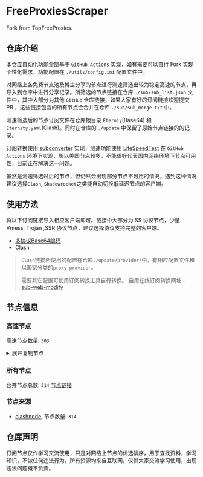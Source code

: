 # FreeProxiesScraper

Fork from TopFreeProxies.

## 仓库介绍
本仓库自动化功能全部基于 `GitHub Actions` 实现，如有需要可以自行 Fork 实现个性化需求，功能配置在 `./utils/config.ini` 配置文件中。

对网络上各免费节点池及博主分享的节点进行测速筛选出较为稳定高速的节点，再导入到仓库中进行分享记录。所筛选的节点链接在仓库 `./sub/sub_list.json` 文件中，其中大部分为其他 `GitHub` 仓库链接，如果大家有好的订阅链接欢迎提交 PR ，这些链接包含的所有节点会合并在仓库 `./sub/sub_merge.txt` 中。

测速筛选后的节点订阅文件在仓库根目录 `Eterniy`(Base64) 和 `Eternity.yaml`(Clash)。同时在仓库的 `./update` 中保留了原始节点链接的的记录。

订阅转换使用 [subconverter](https://github.com/tindy2013/subconverter) 实现，测速功能使用 [LiteSpeedTest](https://github.com/xxf098/LiteSpeedTest) 在 `GitHub Actions` 环境下实现，所以美国节点较多，不能很好代表国内网络环境下节点可用性，目前正在解决这一问题。

虽然是测速筛选过后的节点，但仍然会出现部分节点不可用的情况，遇到这种情况建议选择`Clash`, `Shadowrocket`之类能自动切换低延迟节点的客户端。

## 使用方法
将以下订阅链接导入相应客户端即可。链接中大部分为 SS 协议节点，少量 Vmess, Trojan ,SSR 协议节点，建议选择协议支持完整的客户端。

- [多协议Base64编码](https://raw.githubusercontent.com/caijh/FreeProxiesScraper/master/Eternity)
- [Clash](https://raw.githubusercontent.com/caijh/FreeProxiesScraper/master/Eternity.yaml)

>`Clash`链接所使用的配置在仓库`./update/provider/`中，有相应配置文件和以国家分类的`proxy-provider`。
>
>需要其它配置可使用订阅转换工具自行转换。
>自用在线订阅转换网址：[sub-web-modify](https://sub.v1.mk/)

## 节点信息
### 高速节点
高速节点数量: `303`
<details>
  <summary>展开复制节点</summary>

    trojan://ttfang@5.10.214.216:2096?allowInsecure=1&sni=ttfang.fange.me&ws=1&wspath=%2525252FTelegram%252525F0%2525259F%25252587%252525A8%252525F0%2525259F%25252587%252525B3#05-0001-RELAY
    trojan://ttfang@5.182.85.216:2096?allowInsecure=1&sni=ttfang.fange.me&ws=1&wspath=%2525252FTelegram%252525F0%2525259F%25252587%252525A8%252525F0%2525259F%25252587%252525B3#05-0002-RELAY
    vmess://eyJ2IjoiMiIsInBzIjoiMDUtMDAyMy1SRUxBWSIsImFkZCI6Ind3dy5zcGVlZHRlc3QubmV0IiwicG9ydCI6IjQ0MyIsInR5cGUiOiJub25lIiwiaWQiOiJiN2FjZjQ0Zi0zYzNhLTQzMGMtOGVkMC1mYjY0Y2NjOWExM2EiLCJhaWQiOiIwIiwibmV0Ijoid3MiLCJwYXRoIjoiL2xpbmt2a3dzcyIsImhvc3QiOiJ3d3cuc3BlZWR0ZXN0Lm5ldCIsInRscyI6InRscyJ9
    vmess://eyJ2IjoiMiIsInBzIjoiMDUtMDAzMy1DTiIsImFkZCI6InY1LmhlZHVpYW4ubGluayIsInBvcnQiOiIzMDgwNSIsInR5cGUiOiJub25lIiwiaWQiOiJjYmIzZjg3Ny1kMWZiLTM0NGMtODdhOS1kMTUzYmZmZDU0ODQiLCJhaWQiOiIyIiwibmV0Ijoid3MiLCJwYXRoIjoiL29vb28iLCJob3N0IjoidjUuaGVkdWlhbi5saW5rIiwidGxzIjoiIn0=
    vmess://eyJ2IjoiMiIsInBzIjoiMDUtMDAzNS1SRUxBWSIsImFkZCI6Imtsby45ODY5ODYuc2hvcCIsInBvcnQiOiI0NDMiLCJ0eXBlIjoibm9uZSIsImlkIjoiYjc1Yzk3MzEtNDA4ZC00YWE2LThhZTktMzg1NzIwNTExM2ExIiwiYWlkIjoiMCIsIm5ldCI6IndzIiwicGF0aCI6Ii9udmp4Nmo3a2JEUUlRTVp2YmVWQTkiLCJob3N0Ijoia2xvLjk4Njk4Ni5zaG9wIiwidGxzIjoidGxzIn0=
    trojan://Ng35283528@104.16.83.8:443?allowInsecure=1&sni=c2.validbv3528.eu.org&ws=1&wspath=%2525252F#05-0037-RELAY
    trojan://ttfang@139.180.154.158:443?allowInsecure=1&sni=ttfang.fange.me&ws=1&wspath=%2525252F#05-0038-SG
    trojan://bpb-trojan@162.159.152.2:443?allowInsecure=1&sni=zamim340.ggff.net&ws=1&wspath=%2525252Ftr#05-0039-RELAY
    trojan://bpb-trojan@162.159.153.2:443?allowInsecure=1&sni=zamim340.ggff.net&ws=1&wspath=%2525252Ftr#05-0040-RELAY
    trojan://ce921385-2b31-45fe-84c5-1843e8ae845b@172.67.197.165:443?allowInsecure=1&sni=222222222.0890604.XYZ#05-0041-RELAY
    trojan://3ce86114-67d8-43b4-b1c1-108dc7d10add@172.64.80.1:2053?allowInsecure=1&sni=mMmM123.COEnGlIShOP.STOrE&ws=1&wspath=%2525252FtreosKZgJjla2JswG0%2525252Fc2hpcmVuLnlhZW1pa28uZ2dmZi5uZXQ%2525253D#05-0042-RELAY
    trojan://f282b878-8711-45a1-8c69-5564172123c1@aio.nolimit.dpdns.org:443?allowInsecure=1&sni=aio.nolimit.dpdns.org&ws=1&wspath=%2525252Faioproxybot%2525252F146.190.192.43-80#05-0043-RELAY
    trojan://94cf288d-f764-4ce9-a547-a7228144f056@gercdn.bm04.xyz:2053?allowInsecure=1&sni=gercdn.bm04.xyz&ws=1&wspath=%2525252Fproject%2525252Factivity%2525252Fws%2525252F#05-0044-RELAY
    trojan://trojan@www.visa.com.sg:8443?allowInsecure=1&sni=longwanghen.pages.dev&ws=1&wspath=%2525252F#05-0045-RELAY
    trojan://tg-fq521free@194.76.18.129:443?allowInsecure=1&sni=torjan.xn--xhq44j.eu.org&ws=1&wspath=%2525252F#06-0108-KZ
    trojan://tg-fq521free@45.67.215.95:443?allowInsecure=1&sni=torjan.xn--xhq44j.eu.org&ws=1&wspath=%2525252F#06-0178-RU
    trojan://slch2024@104.18.3.108:8443?allowInsecure=1&sni=ocost-dy.wmlefl.cc&ws=1&wspath=%2525252F#06-0268-RELAY
    trojan://tg-fq521free@198.62.62.67:443?allowInsecure=1&sni=torjan.xn--xhq44j.eu.org&ws=1&wspath=%2525252F#06-0269-US
    vmess://eyJ2IjoiMiIsInBzIjoiMDgtMDI3My1SRUxBWSIsImFkZCI6ImNjMmRhc2guODkwNjAwMDQueHl6IiwicG9ydCI6IjIwODMiLCJ0eXBlIjoibm9uZSIsImlkIjoiMmZjMzc3MTMtMzAxNy00OTdlLWZmMmQtOTY1ZjgyNmExOWEzIiwiYWlkIjoiMCIsIm5ldCI6IndzIiwicGF0aCI6Ii8iLCJob3N0IjoiY2MyZGFzaC44OTA2MDAwNC54eXoiLCJ0bHMiOiJ0bHMifQ==
    vmess://eyJ2IjoiMiIsInBzIjoiMDgtMDI3NC1SRUxBWSIsImFkZCI6InJhazFkaW5nLjg5MDYwMDA0Lnh5eiIsInBvcnQiOiIyMDgzIiwidHlwZSI6Im5vbmUiLCJpZCI6Ijc1ZDk2MzY1LTEyMjktNGZjNC1kYmRhLTg1NTcxN2Y4NzZjZiIsImFpZCI6IjAiLCJuZXQiOiJ3cyIsInBhdGgiOiIvIiwiaG9zdCI6InJhazFkaW5nLjg5MDYwMDA0Lnh5eiIsInRscyI6InRscyJ9
    ss://YWVzLTEyOC1nY206NmIxZTU0NzUtNzY2MS00OTIxLWFhMjYtZDExNzU4YjJmM2Yx@hanguo01.tmdns-sing.top:13882#08-0275-KR
    trojan://ttfang@25.25.25.216:2096?allowInsecure=1&sni=ttfang.fange.me&ws=1&wspath=Telegram%252525F0%2525259F%25252587%252525A8%252525F0%2525259F%25252587%252525B3#08-0277-RELAY
    trojan://ttfang@50.62.90.216:2096?allowInsecure=1&sni=ttfang.fange.me&ws=1&wspath=Telegram%252525F0%2525259F%25252587%252525A8%252525F0%2525259F%25252587%252525B3#08-0278-US
    trojan://ttfang@50.62.175.216:2096?allowInsecure=1&sni=ttfang.fange.me&ws=1&wspath=Telegram%252525F0%2525259F%25252587%252525A8%252525F0%2525259F%25252587%252525B3#08-0279-US
    trojan://ttfang@45.159.218.216:2096?allowInsecure=1&sni=ttfang.fange.me&ws=1&wspath=Telegram%252525F0%2525259F%25252587%252525A8%252525F0%2525259F%25252587%252525B3#08-0280-RELAY
    trojan://ttfang@45.159.219.216:2096?allowInsecure=1&sni=ttfang.fange.me&ws=1&wspath=Telegram%252525F0%2525259F%25252587%252525A8%252525F0%2525259F%25252587%252525B3#08-0281-RELAY
    trojan://ttfang@50.62.173.216:2096?allowInsecure=1&sni=ttfang.fange.me&ws=1&wspath=Telegram%252525F0%2525259F%25252587%252525A8%252525F0%2525259F%25252587%252525B3#08-0282-US
    trojan://ttfang@50.62.88.216:2096?allowInsecure=1&sni=ttfang.fange.me&ws=1&wspath=Telegram%252525F0%2525259F%25252587%252525A8%252525F0%2525259F%25252587%252525B3#08-0283-US
    trojan://ttfang@45.153.7.216:2096?allowInsecure=1&sni=ttfang.fange.me&ws=1&wspath=Telegram%252525F0%2525259F%25252587%252525A8%252525F0%2525259F%25252587%252525B3#08-0284-RELAY
    trojan://ttfang@25.26.27.216:2096?allowInsecure=1&sni=ttfang.fange.me&ws=1&wspath=Telegram%252525F0%2525259F%25252587%252525A8%252525F0%2525259F%25252587%252525B3#08-0285-RELAY
    trojan://ttfang@46.254.93.216:2096?allowInsecure=1&sni=ttfang.fange.me&ws=1&wspath=Telegram%252525F0%2525259F%25252587%252525A8%252525F0%2525259F%25252587%252525B3#08-0286-RELAY
    trojan://ttfang@14.102.229.216:2096?allowInsecure=1&sni=ttfang.fange.me&ws=1&wspath=Telegram%252525F0%2525259F%25252587%252525A8%252525F0%2525259F%25252587%252525B3#08-0287-RELAY
    trojan://ttfang@45.159.217.216:2096?allowInsecure=1&sni=ttfang.fange.me&ws=1&wspath=Telegram%252525F0%2525259F%25252587%252525A8%252525F0%2525259F%25252587%252525B3#08-0288-RELAY
    trojan://ttfang@45.131.6.216:2096?allowInsecure=1&sni=ttfang.fange.me&ws=1&wspath=Telegram%252525F0%2525259F%25252587%252525A8%252525F0%2525259F%25252587%252525B3#08-0289-RELAY
    trojan://ttfang@45.149.12.216:2096?allowInsecure=1&sni=ttfang.fange.me&ws=1&wspath=Telegram%252525F0%2525259F%25252587%252525A8%252525F0%2525259F%25252587%252525B3#08-0290-RELAY
    trojan://ttfang@31.185.108.216:2096?allowInsecure=1&sni=ttfang.fange.me&ws=1&wspath=Telegram%252525F0%2525259F%25252587%252525A8%252525F0%2525259F%25252587%252525B3#08-0291-RELAY
    trojan://ttfang@45.131.5.216:2096?allowInsecure=1&sni=ttfang.fange.me&ws=1&wspath=Telegram%252525F0%2525259F%25252587%252525A8%252525F0%2525259F%25252587%252525B3#08-0292-RELAY
    trojan://ttfang@5.182.84.216:2096?allowInsecure=1&sni=ttfang.fange.me&ws=1&wspath=Telegram%252525F0%2525259F%25252587%252525A8%252525F0%2525259F%25252587%252525B3#08-0293-RELAY
    trojan://ttfang@45.159.216.216:2096?allowInsecure=1&sni=ttfang.fange.me&ws=1&wspath=Telegram%252525F0%2525259F%25252587%252525A8%252525F0%2525259F%25252587%252525B3#08-0294-RELAY
    trojan://ttfang@31.43.179.216:2096?allowInsecure=1&sni=ttfang.fange.me&ws=1&wspath=Telegram%252525F0%2525259F%25252587%252525A8%252525F0%2525259F%25252587%252525B3#08-0295-RELAY
    trojan://ttfang@45.40.155.216:2096?allowInsecure=1&sni=ttfang.fange.me&ws=1&wspath=Telegram%252525F0%2525259F%25252587%252525A8%252525F0%2525259F%25252587%252525B3#08-0296-US
    trojan://ttfang@50.62.91.216:2096?allowInsecure=1&sni=ttfang.fange.me&ws=1&wspath=Telegram%252525F0%2525259F%25252587%252525A8%252525F0%2525259F%25252587%252525B3#08-0297-US
    ss://YWVzLTI1Ni1jZmI6WG44aktkbURNMDBJZU8lMjUyNSUyNTIzJTI1MjQlMjUyM2ZKQU10c0VBRVVPcEgvWVdZdFlxREZuVDBTVg@103.186.154.31:38388#09-0315-VN
    ss://YWVzLTEyOC1nY206c2hhZG93c29ja3M@37.19.198.160:443#09-0316-US
    ss://YWVzLTEyOC1nY206c2hhZG93c29ja3M@37.19.198.243:443#09-0317-US
    ss://YWVzLTEyOC1nY206c2hhZG93c29ja3M@156.146.38.170:443#09-0318-US
    ss://YWVzLTEyOC1nY206c2hhZG93c29ja3M@156.146.38.167:443#09-0319-US
    ss://YWVzLTEyOC1nY206c2hhZG93c29ja3M@156.146.38.168:443#09-0321-US
    ss://YWVzLTEyOC1nY206c2hhZG93c29ja3M@156.146.38.169:443#09-0322-US
    ss://Y2hhY2hhMjAtaWV0Zi1wb2x5MTMwNTpmOGY3YUN6Y1BLYnNGOHAz@104.192.226.106:990#09-0323-US
    ss://YWVzLTEyOC1nY206c2hhZG93c29ja3M@212.102.47.130:443#09-0324-US
    ss://YWVzLTEyOC1nY206c2hhZG93c29ja3M@212.102.47.131:443#09-0325-US
    ss://YWVzLTI1Ni1jZmI6ZjhmN2FDemNQS2JzRjhwMw@104.192.226.106:989#09-0326-US
    ss://YWVzLTEyOC1nY206c2hhZG93c29ja3M@173.244.56.6:443#09-0327-US
    ss://YWVzLTEyOC1nY206c2hhZG93c29ja3M@173.244.56.9:443#09-0328-US
    ss://YWVzLTEyOC1nY206c2hhZG93c29ja3M@212.102.47.132:443#09-0329-US
    ss://Y2hhY2hhMjAtaWV0Zi1wb2x5MTMwNTpmOGY3YUN6Y1BLYnNGOHAz@79.127.233.170:990#09-0330-CA
    ss://YWVzLTI1Ni1jZmI6ZjhmN2FDemNQS2JzRjhwMw@79.127.233.170:989#09-0331-CA
    ss://cmM0LW1kNToxNGZGUHJiZXpFM0hEWnpzTU9yNg@107.151.182.253:8080#09-0332-US
    ss://cmM0LW1kNToxNGZGUHJiZXpFM0hEWnpzTU9yNg@23.251.121.242:8080#09-0333-US
    vmess://eyJ2IjoiMiIsInBzIjoiMDktMDMzNC1VUyIsImFkZCI6IjEzNy4xNzUuMTI0LjE2NyIsInBvcnQiOiIyMDA4NiIsInR5cGUiOiJub25lIiwiaWQiOiJiNGJjZTUwMC0xMWZlLTRmOGYtYTM0NC0wMWFjMjQ3YWY5YmQiLCJhaWQiOiIwIiwibmV0Ijoid3MiLCJwYXRoIjoiLyIsImhvc3QiOiIiLCJ0bHMiOiIifQ==
    ss://Y2hhY2hhMjAtaWV0Zi1wb2x5MTMwNTpvWklvQTY5UTh5aGNRVjhrYTNQYTNB@193.29.139.235:8080#09-0335-NL
    ss://Y2hhY2hhMjAtaWV0Zi1wb2x5MTMwNTpCb2cwRUxtTU05RFN4RGRR@85.210.120.237:443#09-0336-GB
    ss://Y2hhY2hhMjAtaWV0Zi1wb2x5MTMwNTpvWklvQTY5UTh5aGNRVjhrYTNQYTNB@193.29.139.240:8080#09-0337-NL
    ss://Y2hhY2hhMjAtaWV0Zi1wb2x5MTMwNTpvWklvQTY5UTh5aGNRVjhrYTNQYTNB@45.158.171.110:8080#09-0338-FR
    ss://Y2hhY2hhMjAtaWV0Zi1wb2x5MTMwNTpRQ1hEeHVEbFRUTUQ3anRnSFVqSW9q@151.242.251.147:8080#09-0339-AE
    ss://Y2hhY2hhMjAtaWV0Zi1wb2x5MTMwNTpvWklvQTY5UTh5aGNRVjhrYTNQYTNB@45.158.171.60:8080#09-0340-FR
    ss://Y2hhY2hhMjAtaWV0Zi1wb2x5MTMwNTpvWklvQTY5UTh5aGNRVjhrYTNQYTNB@45.87.175.65:8080#09-0341-LT
    ss://Y2hhY2hhMjAtaWV0Zi1wb2x5MTMwNTo0YTJyZml4b3BoZGpmZmE4S1ZBNEFh@151.242.251.144:8080#09-0342-AE
    ss://Y2hhY2hhMjAtaWV0Zi1wb2x5MTMwNTpRQ1hEeHVEbFRUTUQ3anRnSFVqSW9q@151.242.251.153:8080#09-0343-AE
    ss://Y2hhY2hhMjAtaWV0Zi1wb2x5MTMwNTpRQ1hEeHVEbFRUTUQ3anRnSFVqSW9q@45.158.171.146:8080#09-0344-FR
    ss://Y2hhY2hhMjAtaWV0Zi1wb2x5MTMwNTpvWklvQTY5UTh5aGNRVjhrYTNQYTNB@45.87.175.22:8080#09-0345-LT
    ss://YWVzLTI1Ni1jZmI6YW1hem9uc2tyMDU@34.244.73.113:443#09-0346-IE
    ss://YWVzLTI1Ni1jZmI6ZjhmN2FDemNQS2JzRjhwMw@51.15.17.169:989#09-0347-NL
    ss://Y2hhY2hhMjAtaWV0Zi1wb2x5MTMwNTpvWklvQTY5UTh5aGNRVjhrYTNQYTNB@45.158.171.66:8080#09-0348-FR
    ss://Y2hhY2hhMjAtaWV0Zi1wb2x5MTMwNTpRQ1hEeHVEbFRUTUQ3anRnSFVqSW9q@193.29.139.217:8080#09-0349-NL
    ss://Y2hhY2hhMjAtaWV0Zi1wb2x5MTMwNTo0YTJyZml4b3BoZGpmZmE4S1ZBNEFh@193.29.139.157:8080#09-0350-NL
    ss://Y2hhY2hhMjAtaWV0Zi1wb2x5MTMwNTpvWklvQTY5UTh5aGNRVjhrYTNQYTNB@45.158.171.70:8080#09-0351-FR
    ss://YWVzLTEyOC1jZmI6c2hhZG93c29ja3M@109.201.152.181:443#09-0352-NL
    ss://YWVzLTEyOC1nY206c2hhZG93c29ja3M@212.102.53.194:443#09-0353-GB
    ss://YWVzLTEyOC1nY206c2hhZG93c29ja3M@212.102.53.195:443#09-0354-GB
    ss://YWVzLTEyOC1nY206c2hhZG93c29ja3M@212.102.53.78:443#09-0355-GB
    ss://YWVzLTEyOC1nY206c2hhZG93c29ja3M@212.102.53.81:443#09-0356-GB
    ss://Y2hhY2hhMjAtaWV0Zi1wb2x5MTMwNTpvWklvQTY5UTh5aGNRVjhrYTNQYTNB@193.29.139.251:8080#09-0357-NL
    ss://Y2hhY2hhMjAtaWV0Zi1wb2x5MTMwNTpRQ1hEeHVEbFRUTUQ3anRnSFVqSW9q@45.87.175.154:8080#09-0358-LT
    ss://Y2hhY2hhMjAtaWV0Zi1wb2x5MTMwNTpjdklJODVUclc2bjBPR3lmcEhWUzF1@45.87.175.188:8080#09-0359-LT
    ss://YWVzLTEyOC1nY206c2hhZG93c29ja3M@212.102.53.196:443#09-0360-GB
    ss://YWVzLTI1Ni1jZmI6ZjhmN2FDemNQS2JzRjhwMw@195.154.185.174:989#09-0361-FR
    ss://Y2hhY2hhMjAtaWV0Zi1wb2x5MTMwNTozNjBlMjFkMjE5NzdkYzEx@104.167.197.25:57456#09-0362-US
    ss://YWVzLTI1Ni1jZmI6ZjhmN2FDemNQS2JzRjhwMw@195.154.169.198:989#09-0363-FR
    ss://YWVzLTEyOC1nY206c2hhZG93c29ja3M@212.102.53.197:443#09-0364-GB
    ss://Y2hhY2hhMjAtaWV0Zi1wb2x5MTMwNTpmOGY3YUN6Y1BLYnNGOHAz@185.213.23.226:990#09-0365-NO
    vmess://eyJ2IjoiMiIsInBzIjoiMDktMDM2Ni1VUyIsImFkZCI6IjIwNy4xNzQuMjguMjAiLCJwb3J0IjoiMjAwODYiLCJ0eXBlIjoibm9uZSIsImlkIjoiYzZlM2U3NzUtZWE1Ni00ZGNkLTk1MGItYzMyMzExNzM2N2Y0IiwiYWlkIjoiMCIsIm5ldCI6IndzIiwicGF0aCI6Ii8iLCJob3N0IjoiIiwidGxzIjoiIn0=
    ss://Y2hhY2hhMjAtaWV0Zi1wb2x5MTMwNTpmOGY3YUN6Y1BLYnNGOHAz@195.181.160.6:990#09-0367-CZ
    ss://YWVzLTEyOC1nY206c2hhZG93c29ja3M@212.102.53.193:443#09-0368-GB
    ss://YWVzLTEyOC1nY206c2hhZG93c29ja3M@212.102.53.198:443#09-0369-GB
    ss://Y2hhY2hhMjAtaWV0Zi1wb2x5MTMwNTpRQ1hEeHVEbFRUTUQ3anRnSFVqSW9q@151.242.251.131:8080#09-0370-AE
    ss://Y2hhY2hhMjAtaWV0Zi1wb2x5MTMwNTpmOGY3YUN6Y1BLYnNGOHAz@64.74.163.130:990#09-0371-US
    ss://Y2hhY2hhMjAtaWV0Zi1wb2x5MTMwNTpRQ1hEeHVEbFRUTUQ3anRnSFVqSW9q@193.29.139.227:8080#09-0372-NL
    ss://YWVzLTEyOC1nY206c2hhZG93c29ja3M@149.34.244.68:443#09-0373-NL
    ss://YWVzLTI1Ni1jZmI6ZjhmN2FDemNQS2JzRjhwMw@185.213.23.226:989#09-0374-NO
    ss://YWVzLTI1Ni1jZmI6ZjhmN2FDemNQS2JzRjhwMw@156.146.40.194:989#09-0375-SK
    ss://YWVzLTI1Ni1jZmI6ZjhmN2FDemNQS2JzRjhwMw@121.127.46.147:989#09-0376-SE
    ss://YWVzLTEyOC1nY206c2hhZG93c29ja3M@212.102.53.79:443#09-0377-GB
    ss://YWVzLTEyOC1nY206c2hhZG93c29ja3M@212.102.53.80:443#09-0378-GB
    ss://YWVzLTEyOC1nY206c2hhZG93c29ja3M@156.146.62.164:443#09-0379-CH
    ss://YWVzLTEyOC1nY206c2hhZG93c29ja3M@156.146.62.162:443#09-0380-CH
    ss://Y2hhY2hhMjAtaWV0Zi1wb2x5MTMwNTpjNDA2NDFjMWY4OWU3YWNi@46.226.163.225:57456#09-0381-GB
    vmess://eyJ2IjoiMiIsInBzIjoiMDktMDM4Mi1HQiIsImFkZCI6IjY0LjIyNy40NS45MiIsInBvcnQiOiIyMDA4NiIsInR5cGUiOiJub25lIiwiaWQiOiI1ZTAyYmMwMS00MmE3LTQ2MDktYjIwYS00ZDkzZmVlYTY1YzYiLCJhaWQiOiIwIiwibmV0Ijoid3MiLCJwYXRoIjoiLyIsImhvc3QiOiIiLCJ0bHMiOiIifQ==
    ss://YWVzLTEyOC1nY206c2hhZG93c29ja3M@156.146.62.161:443#09-0383-CH
    ss://Y2hhY2hhMjAtaWV0Zi1wb2x5MTMwNTphNThmYTYyYjQ5NDRkZGJm@81.19.137.222:57456#09-0384-FR
    ss://Y2hhY2hhMjAtaWV0Zi1wb2x5MTMwNTpKSWhONnJCS2thRWJvTE5YVlN2NXJx@142.4.216.225:80#09-0385-CA
    ss://YWVzLTEyOC1nY206c2hhZG93c29ja3M@156.146.62.163:443#09-0386-CH
    ss://YWVzLTEyOC1nY206c2hhZG93c29ja3M@141.98.101.178:443#09-0387-GB
    ss://Y2hhY2hhMjAtaWV0Zi1wb2x5MTMwNTplVWg0bFNwaTduT1lqMHZTcnFMVWgw@95.163.176.37:8506#09-0388-AT
    ss://Y2hhY2hhMjAtaWV0Zi1wb2x5MTMwNTpjdklJODVUclc2bjBPR3lmcEhWUzF1@45.87.175.192:8080#09-0389-LT
    ss://Y2hhY2hhMjAtaWV0Zi1wb2x5MTMwNTpRQ1hEeHVEbFRUTUQ3anRnSFVqSW9q@193.29.139.189:8080#09-0390-NL
    ss://YWVzLTEyOC1nY206c2hhZG93c29ja3M@149.22.87.204:443#09-0391-JPtrojan%2F%2Ftg-fq521free%40216.24.57.30443%3FallowInsecure%3D1%26sni%3Dtorjan.xn--xhq44j.eu.org%26ws%3D1%26wspath%3D%25252F%2305-0000-US
    ss://YWVzLTI1Ni1jZmI6ZjhmN2FDemNQS2JzRjhwMw@37.143.129.230:989#09-0392-FI
    ss://Y2hhY2hhMjAtaWV0Zi1wb2x5MTMwNTpmOGY3YUN6Y1BLYnNGOHAz@45.154.206.192:990#09-0393-ES
    ss://YWVzLTI1Ni1jZmI6ZjhmN2FDemNQS2JzRjhwMw@37.19.203.147:989#09-0394-BG
    ss://YWVzLTI1Ni1nY206VEclMjUzQSUyNTQwRW5rZWx0ZV9ub3RpZiUyNTI2JTI1MjZURyUyNTNBJTI1NDBOb3RpZl9DaGF0@152.53.2.128:34045#09-0395-AT
    ss://Y2hhY2hhMjAtaWV0Zi1wb2x5MTMwNTpvWEdwMSUyNTJCaWhsZktnODI2SA@185.177.229.245:1866#09-0396-DE
    ss://Y2hhY2hhMjAtaWV0Zi1wb2x5MTMwNTptU1FpdVQ1alIxN255V2djWE9QclRX@77.105.166.12:8594#09-0397-FR
    ss://Y2hhY2hhMjAtaWV0Zi1wb2x5MTMwNTpmOGY3YUN6Y1BLYnNGOHAz@185.126.237.38:990#09-0398-RO
    ss://Y2hhY2hhMjAtaWV0Zi1wb2x5MTMwNTozNjBlMjFkMjE5NzdkYzEx@45.139.24.24:57456#09-0399-RU
    ss://Y2hhY2hhMjAtaWV0Zjphc2QxMjM0NTY@103.149.183.154:8388#09-0400-HK
    ss://Y2hhY2hhMjAtaWV0Zi1wb2x5MTMwNTpvWEdwMSUyNTJCaWhsZktnODI2SA@204.136.10.115:1866#09-0401-CH
    ss://YWVzLTI1Ni1jZmI6ZjhmN2FDemNQS2JzRjhwMw@192.71.249.78:989#09-0402-BE
    ss://Y2hhY2hhMjAtaWV0Zi1wb2x5MTMwNTpvWklvQTY5UTh5aGNRVjhrYTNQYTNB@45.87.175.58:8080#09-0403-LT
    ss://Y2hhY2hhMjAtaWV0Zi1wb2x5MTMwNTpmOGY3YUN6Y1BLYnNGOHAz@92.118.205.228:990#09-0404-PL
    ss://Y2hhY2hhMjAtaWV0Zi1wb2x5MTMwNTpmOGY3YUN6Y1BLYnNGOHAz@181.119.30.20:990#09-0405-CO
    ss://YWVzLTI1Ni1jZmI6ZjhmN2FDemNQS2JzRjhwMw@194.71.126.31:989#09-0406-RS
    ss://Y2hhY2hhMjAtaWV0Zi1wb2x5MTMwNTpmOGY3YUN6Y1BLYnNGOHAz@38.165.233.18:990#09-0407-PY
    vmess://eyJ2IjoiMiIsInBzIjoiMDktMDQwOC1LUiIsImFkZCI6IjE4My4xMDkuMTMxLjc1IiwicG9ydCI6IjIwMDg2IiwidHlwZSI6Im5vbmUiLCJpZCI6ImIyNmM0ODAzLTBiY2EtNDY3Yy1hMjQ1LWM5YTgwYmRkNzJlYyIsImFpZCI6IjAiLCJuZXQiOiJ3cyIsInBhdGgiOiIvIiwiaG9zdCI6IiIsInRscyI6IiJ9
    ss://Y2hhY2hhMjAtaWV0Zi1wb2x5MTMwNTpxWHZPN3pZVTdLZWFCME1kN0RRTG93@51.195.119.47:1080#09-0409-FR
    ss://Y2hhY2hhMjAtaWV0Zi1wb2x5MTMwNTpvWklvQTY5UTh5aGNRVjhrYTNQYTNB@103.104.247.47:8080#09-0410-NL
    ss://Y2hhY2hhMjAtaWV0Zi1wb2x5MTMwNTpmOGY3YUN6Y1BLYnNGOHAz@103.163.218.2:990#09-0411-VN
    ss://cmM0LW1kNToxNGZGUHJiZXpFM0hEWnpzTU9yNg@193.108.119.230:8080#09-0412-DE
    ss://YWVzLTI1Ni1jZmI6ZjhmN2FDemNQS2JzRjhwMw@46.183.185.37:989#09-0413-MK
    ss://YWVzLTI1Ni1jZmI6ZjhmN2FDemNQS2JzRjhwMw@103.163.218.2:989#09-0414-VN
    ss://YWVzLTI1Ni1jZmI6ZjhmN2FDemNQS2JzRjhwMw@37.235.49.152:989#09-0415-IS
    ss://YWVzLTI1Ni1jZmI6dWVMWFZrdmg0aGNraEVyUQ@217.30.10.18:9060#09-0416-PL
    ss://YWVzLTI1Ni1jZmI6ZjhmN2FDemNQS2JzRjhwMw@192.36.27.94:989#09-0417-DK
    vmess://eyJ2IjoiMiIsInBzIjoiMDktMDQxOC1OTCIsImFkZCI6IjQ2LjI0My4zLjQyIiwicG9ydCI6IjI1ODA4IiwidHlwZSI6Im5vbmUiLCJpZCI6IjhmZDE2MTcxLThjNzgtNDc1Yy04MGZlLWE2ZjY2YjMxMGJmMyIsImFpZCI6IjAiLCJuZXQiOiJ3cyIsInBhdGgiOiIvIiwiaG9zdCI6IiIsInRscyI6IiJ9
    vmess://eyJ2IjoiMiIsInBzIjoiMDktMDQxOS1HQiIsImFkZCI6IjE3My4yMDguNTEuMTkzIiwicG9ydCI6IjIwMDg2IiwidHlwZSI6Im5vbmUiLCJpZCI6ImIxNzI2ZWIyLTI3MWItNGNiNi1iYWU4LTM3NjQ3ZTc4Yjc3NiIsImFpZCI6IjAiLCJuZXQiOiJ3cyIsInBhdGgiOiIvIiwiaG9zdCI6IiIsInRscyI6IiJ9
    ss://Y2hhY2hhMjAtaWV0Zi1wb2x5MTMwNTpmOGY3YUN6Y1BLYnNGOHAz@203.23.128.33:990#09-0420-HK
    ss://YWVzLTI1Ni1jZmI6ZjhmN2FDemNQS2JzRjhwMw@154.223.16.212:989#09-0421-CO
    ss://Y2hhY2hhMjAtaWV0Zi1wb2x5MTMwNTpvWklvQTY5UTh5aGNRVjhrYTNQYTNB@45.87.175.92:8080#09-0422-LT
    ss://Y2hhY2hhMjAtaWV0Zi1wb2x5MTMwNTo1WlFoNHBzc1NrNGFLMUpHMVhoQlJn@84.200.91.228:1080#09-0423-DE
    ss://Y2hhY2hhMjAtaWV0Zi1wb2x5MTMwNTozNjBlMjFkMjE5NzdkYzEx@103.111.114.29:57456#09-0424-IN
    ss://YWVzLTI1Ni1jZmI6ZjhmN2FDemNQS2JzRjhwMw@38.54.57.90:989#09-0425-BR
    vmess://eyJ2IjoiMiIsInBzIjoiMDktMDQyNi1SRUxBWSIsImFkZCI6IjEwNC4yMS4zLjE4OSIsInBvcnQiOiIyMDUzIiwidHlwZSI6Im5vbmUiLCJpZCI6IjJmYzM3NzEzLTMwMTctNDk3ZS1mZjJkLTk2NWY4MjZhMTlhMyIsImFpZCI6IjAiLCJuZXQiOiJ3cyIsInBhdGgiOiIvIiwiaG9zdCI6IiIsInRscyI6InRscyJ9
    ss://Y2hhY2hhMjAtaWV0Zi1wb2x5MTMwNTpsanFkYWx1MTMuLg@18.162.146.85:8313#09-0427-HK
    ss://Y2hhY2hhMjAtaWV0Zi1wb2x5MTMwNTpsanFkYWx1MTMuLg@18.162.146.85:8316#09-0428-HK
    vmess://eyJ2IjoiMiIsInBzIjoiMDktMDQyOS1JRCIsImFkZCI6IjExOS4yMzUuMjQ5LjE1NCIsInBvcnQiOiIyMDA4NiIsInR5cGUiOiJub25lIiwiaWQiOiJhMDY3MjgzYi0zZDAwLTRiMGEtOWZmYi0zYzE4NGM4M2MwODkiLCJhaWQiOiIwIiwibmV0Ijoid3MiLCJwYXRoIjoiLyIsImhvc3QiOiIiLCJ0bHMiOiIifQ==
    ss://Y2hhY2hhMjAtaWV0Zi1wb2x5MTMwNTpsanFkYWx1MTMuLg@18.162.146.85:8319#09-0430-HK
    ss://YWVzLTI1Ni1jZmI6ZjhmN2FDemNQS2JzRjhwMw@51.15.23.63:989#09-0431-NL
    ss://Y2hhY2hhMjAtaWV0Zi1wb2x5MTMwNTpmOGY3YUN6Y1BLYnNGOHAz@38.54.45.129:990#09-0432-AR
    ss://Y2hhY2hhMjAtaWV0Zi1wb2x5MTMwNTpmOGY3YUN6Y1BLYnNGOHAz@134.255.210.49:990#09-0433-CY
    ss://YWVzLTI1Ni1jZmI6ZjhmN2FDemNQS2JzRjhwMw@46.183.184.60:989#09-0434-HR
    ss://Y2hhY2hhMjAtaWV0Zi1wb2x5MTMwNTpvWklvQTY5UTh5aGNRVjhrYTNQYTNB@103.104.247.49:8080#09-0435-NL
    vmess://eyJ2IjoiMiIsInBzIjoiMDktMDQzNi1VUyIsImFkZCI6IjIwNi4yMDYuODAuMjI3IiwicG9ydCI6IjIwMDg2IiwidHlwZSI6Im5vbmUiLCJpZCI6IjBhYmI3YjllLTgxYmEtNDMzNi04Y2E3LTA1Njg2NjAzMmZmMyIsImFpZCI6IjAiLCJuZXQiOiJ3cyIsInBhdGgiOiIvIiwiaG9zdCI6IiIsInRscyI6IiJ9
    ss://Y2hhY2hhMjAtaWV0Zi1wb2x5MTMwNTpLdWlxazJjUDBCTVdyZ21lOUlmRXZw@38.180.211.126:443#09-0437-CA
    ss://Y2hhY2hhMjAtaWV0Zi1wb2x5MTMwNTpmOGY3YUN6Y1BLYnNGOHAz@134.209.147.198:990#09-0438-IN
    ss://YWVzLTI1Ni1jZmI6ZjhmN2FDemNQS2JzRjhwMw@38.165.233.93:989#09-0439-PY
    ss://Y2hhY2hhMjAtaWV0Zi1wb2x5MTMwNTpmOGY3YUN6Y1BLYnNGOHAz@223.165.4.173:990#09-0440-TW
    ss://Y2hhY2hhMjAtaWV0Zjphc2QxMjM0NTY@103.36.91.23:8388#09-0441-SG
    ss://YWVzLTI1Ni1jZmI6ZjhmN2FDemNQS2JzRjhwMw@154.90.63.177:989#09-0442-KR
    ss://YWVzLTI1Ni1jZmI6ZjhmN2FDemNQS2JzRjhwMw@37.235.49.168:989#09-0443-IS
    ss://YWVzLTI1Ni1jZmI6ZjhmN2FDemNQS2JzRjhwMw@46.183.185.15:989#09-0444-MK
    ss://Y2hhY2hhMjAtaWV0Zi1wb2x5MTMwNTpvMzh5dXZ6U2UzbTVhRE5wSHRVUEgxekd3YkdFWFhNRHNHd1ZhdWIyU1lFbUhVYTJXR1pVamllelgzVnZ2YTlDQ3pwanhZdHVKTGdLc1Nuc3lLQmY5Y2lQVmJhM3k0bzM@94.131.21.174:54075#09-0445-US
    ss://YWVzLTI1Ni1jZmI6ZjhmN2FDemNQS2JzRjhwMw@79.127.233.170:989#09-0446-CA
    ss://Y2hhY2hhMjAtaWV0Zi1wb2x5MTMwNTpOazlhc2dsRHpIemprdFZ6VGt2aGFB@160.19.78.75:443#09-0447-VN
    ss://YWVzLTI1Ni1jZmI6ZjhmN2FDemNQS2JzRjhwMw@154.90.62.168:989#09-0448-KR
    ss://Y2hhY2hhMjAtaWV0Zi1wb2x5MTMwNTpvWklvQTY5UTh5aGNRVjhrYTNQYTNB@45.87.175.35:8080#09-0449-LT
    vmess://eyJ2IjoiMiIsInBzIjoiMDktMDQ1MC1WTiIsImFkZCI6IjE2MS4yNDguMzAuMyIsInBvcnQiOiIyMDA4NiIsInR5cGUiOiJub25lIiwiaWQiOiIxMDA2YTkyOC0yMDIxLTRhM2ItYmViNS1kNTg1M2M2MjgxYzUiLCJhaWQiOiIwIiwibmV0Ijoid3MiLCJwYXRoIjoiLyIsImhvc3QiOiIiLCJ0bHMiOiIifQ==
    ss://Y2hhY2hhMjAtaWV0Zi1wb2x5MTMwNTpTamRHQ0h3YWZqa3R0MXJ6cEd4VEtZVHZWQldiOFhhNkU1RFRyNk16YmRIUVN3dnBMaURjemozbjZNQmp5MnV5RlN6Z3FndkNXc0RRbXBNNFZRemZQenlHWUY1OHdkeUQ@208.67.105.196:42029#09-0451-NL
    ss://YWVzLTI1Ni1jZmI6ZjhmN2FDemNQS2JzRjhwMw@192.71.166.102:989#09-0452-GR
    ss://Y2hhY2hhMjAtaWV0Zi1wb2x5MTMwNTpmOGY3YUN6Y1BLYnNGOHAz@154.205.159.100:990#09-0453-ID
    trojan://2ee85121-31de-4581-a492-eb00f606e392@192.3.107.252:443?allowInsecure=1&sni=rc8.freeguard.org#09-0454-US
    ss://Y2hhY2hhMjAtaWV0Zi1wb2x5MTMwNTpmOGY3YUN6Y1BLYnNGOHAz@185.47.255.22:990#09-0455-PR
    trojan://2ee85121-31de-4581-a492-eb00f606e392@185.208.207.217:443?allowInsecure=1&sni=dus.freeguard.org#09-0456-DE
    trojan://ttfang@5.10.244.216:2096?allowInsecure=1&sni=ttfang.fange.me&ws=1&wspath=Telegram%252525F0%2525259F%25252587%252525A8%252525F0%2525259F%25252587%252525B3#09-0458-RELAY
    trojan://ttfang@5.10.245.216:2096?allowInsecure=1&sni=ttfang.fange.me&ws=1&wspath=Telegram%252525F0%2525259F%25252587%252525A8%252525F0%2525259F%25252587%252525B3#09-0459-RELAY
    trojan://ttfang@5.10.246.216:2096?allowInsecure=1&sni=ttfang.fange.me&ws=1&wspath=Telegram%252525F0%2525259F%25252587%252525A8%252525F0%2525259F%25252587%252525B3#09-0460-RELAY
    trojan://ttfang@5.10.247.216:2096?allowInsecure=1&sni=ttfang.fange.me&ws=1&wspath=Telegram%252525F0%2525259F%25252587%252525A8%252525F0%2525259F%25252587%252525B3#09-0461-RELAY
    trojan://ttfang@5.175.141.216:2096?allowInsecure=1&sni=ttfang.fange.me&ws=1&wspath=Telegram%252525F0%2525259F%25252587%252525A8%252525F0%2525259F%25252587%252525B3#09-0462-RELAY
    trojan://ttfang@5.182.34.216:2096?allowInsecure=1&sni=ttfang.fange.me&ws=1&wspath=Telegram%252525F0%2525259F%25252587%252525A8%252525F0%2525259F%25252587%252525B3#09-0463-RELAY
    trojan://ttfang@14.102.228.216:2096?allowInsecure=1&sni=ttfang.fange.me&ws=1&wspath=Telegram%252525F0%2525259F%25252587%252525A8%252525F0%2525259F%25252587%252525B3#09-0464-RELAY
    ss://Y2hhY2hhMjAtaWV0Zi1wb2x5MTMwNTpmOGY3YUN6Y1BLYnNGOHAz@185.93.173.218:990#09-0465-BO
    ss://Y2hhY2hhMjAtaWV0Zi1wb2x5MTMwNTpWcEtBQmNPcE5OQTBsNUcyQVZPbXc4@213.109.147.242:62685#09-0466-NL
    trojan://ttfang@31.12.75.216:2096?allowInsecure=1&sni=ttfang.fange.me&ws=1&wspath=Telegram%252525F0%2525259F%25252587%252525A8%252525F0%2525259F%25252587%252525B3#09-0467-RELAY
    trojan://ttfang@45.8.211.216:2096?allowInsecure=1&sni=ttfang.fange.me&ws=1&wspath=Telegram%252525F0%2525259F%25252587%252525A8%252525F0%2525259F%25252587%252525B3#09-0468-RELAY
    trojan://ttfang@45.12.30.216:2096?allowInsecure=1&sni=ttfang.fange.me&ws=1&wspath=Telegram%252525F0%2525259F%25252587%252525A8%252525F0%2525259F%25252587%252525B3#09-0469-RELAY
    trojan://ttfang@45.12.31.216:2096?allowInsecure=1&sni=ttfang.fange.me&ws=1&wspath=Telegram%252525F0%2525259F%25252587%252525A8%252525F0%2525259F%25252587%252525B3#09-0470-RELAY
    trojan://ttfang@45.40.144.216:2096?allowInsecure=1&sni=ttfang.fange.me&ws=1&wspath=Telegram%252525F0%2525259F%25252587%252525A8%252525F0%2525259F%25252587%252525B3#09-0471-US
    trojan://ttfang@45.40.145.216:2096?allowInsecure=1&sni=ttfang.fange.me&ws=1&wspath=Telegram%252525F0%2525259F%25252587%252525A8%252525F0%2525259F%25252587%252525B3#09-0472-US
    trojan://ttfang@45.40.147.216:2096?allowInsecure=1&sni=ttfang.fange.me&ws=1&wspath=Telegram%252525F0%2525259F%25252587%252525A8%252525F0%2525259F%25252587%252525B3#09-0473-US
    trojan://ttfang@45.40.148.216:2096?allowInsecure=1&sni=ttfang.fange.me&ws=1&wspath=Telegram%252525F0%2525259F%25252587%252525A8%252525F0%2525259F%25252587%252525B3#09-0474-US
    trojan://ttfang@45.40.146.216:2096?allowInsecure=1&sni=ttfang.fange.me&ws=1&wspath=Telegram%252525F0%2525259F%25252587%252525A8%252525F0%2525259F%25252587%252525B3#09-0475-US
    trojan://ttfang@45.40.150.216:2096?allowInsecure=1&sni=ttfang.fange.me&ws=1&wspath=Telegram%252525F0%2525259F%25252587%252525A8%252525F0%2525259F%25252587%252525B3#09-0476-US
    trojan://ttfang@45.40.152.216:2096?allowInsecure=1&sni=ttfang.fange.me&ws=1&wspath=Telegram%252525F0%2525259F%25252587%252525A8%252525F0%2525259F%25252587%252525B3#09-0477-US
    trojan://ttfang@45.40.153.216:2096?allowInsecure=1&sni=ttfang.fange.me&ws=1&wspath=Telegram%252525F0%2525259F%25252587%252525A8%252525F0%2525259F%25252587%252525B3#09-0478-US
    trojan://ttfang@45.40.151.216:2096?allowInsecure=1&sni=ttfang.fange.me&ws=1&wspath=Telegram%252525F0%2525259F%25252587%252525A8%252525F0%2525259F%25252587%252525B3#09-0479-US
    trojan://ttfang@45.40.149.216:2096?allowInsecure=1&sni=ttfang.fange.me&ws=1&wspath=Telegram%252525F0%2525259F%25252587%252525A8%252525F0%2525259F%25252587%252525B3#09-0480-US
    trojan://ttfang@45.40.154.216:2096?allowInsecure=1&sni=ttfang.fange.me&ws=1&wspath=Telegram%252525F0%2525259F%25252587%252525A8%252525F0%2525259F%25252587%252525B3#09-0481-US
    trojan://ttfang@45.80.110.216:2096?allowInsecure=1&sni=ttfang.fange.me&ws=1&wspath=Telegram%252525F0%2525259F%25252587%252525A8%252525F0%2525259F%25252587%252525B3#09-0482-RELAY
    trojan://ttfang@45.80.111.216:2096?allowInsecure=1&sni=ttfang.fange.me&ws=1&wspath=Telegram%252525F0%2525259F%25252587%252525A8%252525F0%2525259F%25252587%252525B3#09-0483-RELAY
    trojan://ttfang@45.85.118.216:2096?allowInsecure=1&sni=ttfang.fange.me&ws=1&wspath=Telegram%252525F0%2525259F%25252587%252525A8%252525F0%2525259F%25252587%252525B3#09-0484-RELAY
    trojan://ttfang@45.85.119.216:2096?allowInsecure=1&sni=ttfang.fange.me&ws=1&wspath=Telegram%252525F0%2525259F%25252587%252525A8%252525F0%2525259F%25252587%252525B3#09-0485-RELAY
    trojan://ttfang@45.128.76.216:2096?allowInsecure=1&sni=ttfang.fange.me&ws=1&wspath=Telegram%252525F0%2525259F%25252587%252525A8%252525F0%2525259F%25252587%252525B3#09-0486-RELAY
    trojan://ttfang@45.130.125.216:2096?allowInsecure=1&sni=ttfang.fange.me&ws=1&wspath=Telegram%252525F0%2525259F%25252587%252525A8%252525F0%2525259F%25252587%252525B3#09-0487-RELAY
    trojan://ttfang@45.67.215.216:2096?allowInsecure=1&sni=ttfang.fange.me&ws=1&wspath=Telegram%252525F0%2525259F%25252587%252525A8%252525F0%2525259F%25252587%252525B3#09-0488-RU
    trojan://ttfang@45.80.108.216:2096?allowInsecure=1&sni=ttfang.fange.me&ws=1&wspath=Telegram%252525F0%2525259F%25252587%252525A8%252525F0%2525259F%25252587%252525B3#09-0489-RELAY
    trojan://ttfang@45.131.4.216:2096?allowInsecure=1&sni=ttfang.fange.me&ws=1&wspath=Telegram%252525F0%2525259F%25252587%252525A8%252525F0%2525259F%25252587%252525B3#09-0490-RELAY
    trojan://ttfang@45.131.208.216:2096?allowInsecure=1&sni=ttfang.fange.me&ws=1&wspath=Telegram%252525F0%2525259F%25252587%252525A8%252525F0%2525259F%25252587%252525B3#09-0491-RELAY
    trojan://ttfang@45.131.7.216:2096?allowInsecure=1&sni=ttfang.fange.me&ws=1&wspath=Telegram%252525F0%2525259F%25252587%252525A8%252525F0%2525259F%25252587%252525B3#09-0492-RELAY
    trojan://ttfang@45.131.211.216:2096?allowInsecure=1&sni=ttfang.fange.me&ws=1&wspath=Telegram%252525F0%2525259F%25252587%252525A8%252525F0%2525259F%25252587%252525B3#09-0493-RELAY
    trojan://ttfang@45.131.210.216:2096?allowInsecure=1&sni=ttfang.fange.me&ws=1&wspath=Telegram%252525F0%2525259F%25252587%252525A8%252525F0%2525259F%25252587%252525B3#09-0494-RELAY
    trojan://ttfang@45.131.209.216:2096?allowInsecure=1&sni=ttfang.fange.me&ws=1&wspath=Telegram%252525F0%2525259F%25252587%252525A8%252525F0%2525259F%25252587%252525B3#09-0495-RELAY
    trojan://ttfang@45.135.235.216:2096?allowInsecure=1&sni=ttfang.fange.me&ws=1&wspath=Telegram%252525F0%2525259F%25252587%252525A8%252525F0%2525259F%25252587%252525B3#09-0496-RELAY
    trojan://ttfang@45.142.120.216:2096?allowInsecure=1&sni=ttfang.fange.me&ws=1&wspath=Telegram%252525F0%2525259F%25252587%252525A8%252525F0%2525259F%25252587%252525B3#09-0497-RELAY
    trojan://ttfang@45.146.201.216:2096?allowInsecure=1&sni=ttfang.fange.me&ws=1&wspath=Telegram%252525F0%2525259F%25252587%252525A8%252525F0%2525259F%25252587%252525B3#09-0498-RELAY
    trojan://ttfang@45.196.29.216:2096?allowInsecure=1&sni=ttfang.fange.me&ws=1&wspath=Telegram%252525F0%2525259F%25252587%252525A8%252525F0%2525259F%25252587%252525B3#09-0499-RELAY
    trojan://ttfang@50.62.89.216:2096?allowInsecure=1&sni=ttfang.fange.me&ws=1&wspath=Telegram%252525F0%2525259F%25252587%252525A8%252525F0%2525259F%25252587%252525B3#09-0500-US
    trojan://ttfang@46.202.30.216:2096?allowInsecure=1&sni=ttfang.fange.me&ws=1&wspath=Telegram%252525F0%2525259F%25252587%252525A8%252525F0%2525259F%25252587%252525B3#09-0501-RELAY
    trojan://ttfang@46.254.92.216:2096?allowInsecure=1&sni=ttfang.fange.me&ws=1&wspath=Telegram%252525F0%2525259F%25252587%252525A8%252525F0%2525259F%25252587%252525B3#09-0502-RELAY
    trojan://ttfang@50.62.172.216:2096?allowInsecure=1&sni=ttfang.fange.me&ws=1&wspath=Telegram%252525F0%2525259F%25252587%252525A8%252525F0%2525259F%25252587%252525B3#09-0503-US
    trojan://ttfang@50.62.194.216:2096?allowInsecure=1&sni=ttfang.fange.me&ws=1&wspath=Telegram%252525F0%2525259F%25252587%252525A8%252525F0%2525259F%25252587%252525B3#09-0504-US
    trojan://ttfang@50.62.174.216:2096?allowInsecure=1&sni=ttfang.fange.me&ws=1&wspath=Telegram%252525F0%2525259F%25252587%252525A8%252525F0%2525259F%25252587%252525B3#09-0505-US
    trojan://ttfang@50.62.195.216:2096?allowInsecure=1&sni=ttfang.fange.me&ws=1&wspath=Telegram%252525F0%2525259F%25252587%252525A8%252525F0%2525259F%25252587%252525B3#09-0506-US
    trojan://d6b8011a-c725-435a-9fec-bf6d3530392c@103.160.204.40:8443?allowInsecure=1&sni=vle.amclubssss.dpdns.org&ws=1&wspath=%2525252F%2525253Fed%2525253D2560#09-0531-NOWHERE
    trojan://d6b8011a-c725-435a-9fec-bf6d3530392c@154.83.2.94:2053?allowInsecure=1&sni=vle.amclubssss.dpdns.org&ws=1&wspath=%2525252F%2525253Fed%2525253D2560#09-0536-RELAY
    trojan://bpb-trojan@172.67.70.92:443?allowInsecure=1&sni=zamim340.ggff.net&ws=1&wspath=%2525252Ftr#09-0544-RELAY
    trojan://d6b8011a-c725-435a-9fec-bf6d3530392c@162.159.129.67:8443?allowInsecure=1&sni=vle.amclubssss.dpdns.org&ws=1&wspath=%2525252F%2525253Fed%2525253D2560#09-0546-RELAY
    trojan://d6b8011a-c725-435a-9fec-bf6d3530392c@198.62.62.156:443?allowInsecure=1&sni=vle.amclubssss.dpdns.org&ws=1&wspath=%2525252F%2525253Fed%2525253D2560#09-0547-US
    trojan://trojan@104.21.22.11:8443?allowInsecure=1&sni=betashop.foz.rf.gd&ws=1&wspath=%2525252F#09-0554-RELAY
    trojan://f282b878-8711-45a1-8c69-5564172123c1@172.67.156.25:443?allowInsecure=1&sni=aio.zipzap.biz.id&ws=1&wspath=%2525252Faioproxybot%2525252F129.150.49.58-18650#09-0568-RELAY
    vmess://eyJ2IjoiMiIsInBzIjoiMDktMDYyOC1SVSIsImFkZCI6IjQ1LjEzNi4yNDUuMTc3IiwicG9ydCI6IjIzMTYwIiwidHlwZSI6Im5vbmUiLCJpZCI6IjBmMGU1OWE1LWIxYTQtNGI1NS1hNWUzLThkMjQzNzM3ZTMzYyIsImFpZCI6IjAiLCJuZXQiOiJ3cyIsInBhdGgiOiIvIiwiaG9zdCI6IiIsInRscyI6IiJ9
    trojan://13253e6e-a1f7-4090-801f-a8dc2b083bef@172.67.175.148:443?allowInsecure=1&sni=inviNcIble.fafa20.ShOp&ws=1&wspath=%2525252Ftr7PXHQRn4VPwGA2zY%2525252Fc2hpcmVuLnlhZW1pa28uZ2dmZi5uZXQ%2525253D%2525253Fed%2525253D2560#09-0646-RELAY
    trojan://slch2024@104.18.2.150:443?allowInsecure=1&sni=ocost-dy.wmlefl.cc&ws=1&wspath=%2525252F#09-0706-RELAY
    ss://Y2hhY2hhMjAtaWV0Zi1wb2x5MTMwNTpvWklvQTY5UTh5aGNRVjhrYTNQYTNB@45.87.175.69:8080#09-0716-LT
    ss://Y2hhY2hhMjAtaWV0Zi1wb2x5MTMwNTpvWklvQTY5UTh5aGNRVjhrYTNQYTNB@193.29.139.202:8080#09-0717-NL
    trojan://d6b8011a-c725-435a-9fec-bf6d3530392c@104.17.142.12:443?allowInsecure=1&sni=vle.amclubssss.dpdns.org&ws=1&wspath=%2525252F%2525253Fed%2525253D2560#09-0756-RELAY
    ss://YWVzLTI1Ni1jZmI6ZjhmN2FDemNQS2JzRjhwMw@62.100.205.48:989#09-0764-GB
    ss://YWVzLTEyOC1nY206c2hhZG93c29ja3M@212.102.47.129:443#09-0788-US
    trojan://Ng35283528@104.16.83.43:443?allowInsecure=1&sni=c2.validbv3528.eu.org&ws=1&wspath=%2525252F%2525253Fed%2525253D2560#09-0792-RELAY
    trojan://slch2024@104.18.2.108:8443?allowInsecure=1&sni=ocost-dy.wmlefl.cc&ws=1&wspath=%2525252F#09-0810-RELAY
    trojan://yaml777@172.67.207.57:443?allowInsecure=1&sni=yaml7.ggff.net&ws=1&wspath=%2525252F#09-0894-RELAY
    trojan://d6b8011a-c725-435a-9fec-bf6d3530392c@154.83.2.61:8443?allowInsecure=1&sni=vle.amclubssss.dpdns.org&ws=1&wspath=%2525252F%2525253Fed%2525253D2560#09-0915-RELAY
    trojan://bpb-trojan@104.26.4.60:443?allowInsecure=1&sni=zamim340.ggff.net&ws=1&wspath=%2525252Ftr%2525253Fed%2525253D2560#09-0930-RELAY
    trojan://13253e6e-a1f7-4090-801f-a8dc2b083bef@172.67.171.131:443?allowInsecure=1&sni=InvIncIbLe.fAFa20.sHop&ws=1&wspath=%2525252Ftrvd3MIkUap8awiOAm%2525252Fc2hpcmVuLnlhZW1pa28uZ2dmZi5uZXQ%2525253D%2525253Fed%2525253D2560#09-0946-RELAY
    trojan://d6b8011a-c725-435a-9fec-bf6d3530392c@103.160.204.36:2087?allowInsecure=1&sni=vle.amclubssss.dpdns.org&ws=1&wspath=%2525252F%2525253Fed%2525253D2560#09-1035-NOWHERE
    trojan://d6b8011a-c725-435a-9fec-bf6d3530392c@104.17.68.85:443?allowInsecure=1&sni=vle.amclubssss.dpdns.org&ws=1&wspath=%2525252F%2525253Fed%2525253D2560#09-1043-RELAY
    trojan://d6b8011a-c725-435a-9fec-bf6d3530392c@104.17.206.71:443?allowInsecure=1&sni=vle.amclubssss.dpdns.org&ws=1&wspath=%2525252F%2525253Fed%2525253D2560#09-1045-RELAY
    ss://Y2hhY2hhMjAtaWV0Zi1wb2x5MTMwNTpmOGY3YUN6Y1BLYnNGOHAz@185.123.101.241:990#09-1046-TR
    trojan://d6b8011a-c725-435a-9fec-bf6d3530392c@154.83.2.54:2096?allowInsecure=1&sni=vle.amclubssss.dpdns.org&ws=1&wspath=%2525252F%2525253Fed%2525253D2560#09-1073-RELAY
    trojan://d6b8011a-c725-435a-9fec-bf6d3530392c@104.17.71.31:443?allowInsecure=1&sni=vle.amclubssss.dpdns.org&ws=1&wspath=%2525252F%2525253Fed%2525253D2560#09-1092-RELAY
    trojan://13253e6e-a1f7-4090-801f-a8dc2b083bef@172.67.171.131:8443?allowInsecure=1&sni=INVincIblE.fAfA20.shop&ws=1&wspath=%2525252FtrYacafkUmerow4kjv%2525252FNzguNDcuMTU3LjY%2525253D%2525253Fed%2525253D2560#09-1102-RELAY
    trojan://d6b8011a-c725-435a-9fec-bf6d3530392c@103.160.204.4:2083?allowInsecure=1&sni=vle.amclubssss.dpdns.org&ws=1&wspath=%2525252F%2525253Fed%2525253D2560#09-1160-NOWHERE
    trojan://d6b8011a-c725-435a-9fec-bf6d3530392c@103.160.204.49:2096?allowInsecure=1&sni=vle.amclubssss.dpdns.org&ws=1&wspath=%2525252F%2525253Fed%2525253D2560#09-1286-NOWHERE
    ss://YWVzLTI1Ni1jZmI6WG44aktkbURNMDBJZU8lMjUyNSUyNTIzJTI1MjQlMjUyM2ZKQU10c0VBRVVPcEgvWVdZdFlxREZuVDBTVg@103.186.154.24:38388#09-1289-VN
    trojan://slch2024@104.18.3.26:2083?allowInsecure=1&sni=ocost-dy.wmlefl.cc&ws=1&wspath=%2525252F%2525253Fed%2525253D2560#09-1336-RELAY
    trojan://slch2024@104.18.15.201:2096?allowInsecure=1&sni=ocost-dy.wmlefl.cc&ws=1&wspath=%2525252F%2525253Fed%2525253D2560#09-1339-RELAY
    trojan://slch2024@104.18.13.51:2087?allowInsecure=1&sni=ocost-dy.wmlefl.cc&ws=1&wspath=%2525252F%2525253Fed%2525253D2560#09-1354-RELAY
    trojan://slch2024@104.18.4.250:2053?allowInsecure=1&sni=ocost-dy.wmlefl.cc&ws=1&wspath=%2525252F%2525253Fed%2525253D2560#09-1377-RELAY
    trojan://ttfang@128.199.237.143:443?allowInsecure=1&sni=ttfang.fange.me&ws=1&wspath=%2525252F#09-1401-SG
    trojan://d6b8011a-c725-435a-9fec-bf6d3530392c@154.83.2.125:2087?allowInsecure=1&sni=vle.amclubssss.dpdns.org&ws=1&wspath=%2525252F%2525253Fed%2525253D2560#09-1409-RELAY
    trojan://0F22D008-24D4-4DFE-947B-8D2FD64CD24C@104.18.13.229:2053?allowInsecure=1&sni=t.hongkong6.qzz.io&ws=1&wspath=%2525252F#09-1411-RELAY
    ssr://NDUuMTU0LjIwNC4xMzo0NDM6YXV0aF9hZXMxMjhfbWQ1OmFlcy0xMjgtY2ZiOmh0dHBfcG9zdDpKQ1JVZFhKaU1GWlFUaVFrLz9ncm91cD1VMU5TVUhKdmRtbGtaWEkmcmVtYXJrcz1NRGt0TVRRek15MURRUSZvYmZzcGFyYW09JnByb3RvcGFyYW09
    trojan://slch2024@104.18.3.150:443?allowInsecure=1&sni=ocost-dy.wmlefl.cc&ws=1&wspath=%2525252F#09-1443-RELAY
    trojan://yaml777@104.21.61.73:443?allowInsecure=1&sni=yaml7.ggff.net&ws=1&wspath=%2525252F#09-1447-RELAY
    trojan://d6b8011a-c725-435a-9fec-bf6d3530392c@156.238.18.112:2053?allowInsecure=1&sni=vle.amclubssss.dpdns.org&ws=1&wspath=%2525252F%2525253Fed%2525253D2560#09-1453-RELAY
    trojan://d6b8011a-c725-435a-9fec-bf6d3530392c@156.238.19.69:2096?allowInsecure=1&sni=vle.amclubssss.dpdns.org&ws=1&wspath=%2525252F%2525253Fed%2525253D2560#09-1454-RELAY
    trojan://d6b8011a-c725-435a-9fec-bf6d3530392c@194.53.53.249:2083?allowInsecure=1&sni=vle.amclubssss.dpdns.org&ws=1&wspath=%2525252F%2525253Fed%2525253D2560#09-1464-RELAY
    trojan://d6b8011a-c725-435a-9fec-bf6d3530392c@198.62.62.4:443?allowInsecure=1&sni=vle.amclubssss.dpdns.org&ws=1&wspath=%2525252F%2525253Fed%2525253D2560#09-1469-US
    vmess://eyJ2IjoiMiIsInBzIjoiMDktMTQ3Mi1VUyIsImFkZCI6IjIwOS4xMjYuODQuMTg5IiwicG9ydCI6IjQ0MyIsInR5cGUiOiJub25lIiwiaWQiOiIyYzk4MTE2NC05YjkzLTRiY2EtOTRmZi1iNzhkM2Y4NDk4ZDciLCJhaWQiOiIwIiwibmV0Ijoid3MiLCJwYXRoIjoiL3ZtZXNzd3MiLCJob3N0IjoiIiwidGxzIjoiIn0=
    trojan://d6b8011a-c725-435a-9fec-bf6d3530392c@156.238.18.112:2087?allowInsecure=1&sni=vle.amclubssss.dpdns.org&ws=1&wspath=%2525252F%2525253Fed%2525253D2560#09-1478-RELAY
    trojan://d6b8011a-c725-435a-9fec-bf6d3530392c@104.25.254.4:2087?allowInsecure=1&sni=vle.amclubssss.dpdns.org&ws=1&wspath=%2525252F%2525253Fed%2525253D2560#09-1487-RELAY
    ss://Y2hhY2hhMjAtaWV0Zi1wb2x5MTMwNTo0YTJyZml4b3BoZGpmZmE4S1ZBNEFh@151.242.251.153:8080#09-1490-AE
    ss://YWVzLTI1Ni1jZmI6WG44aktkbURNMDBJZU8lMjUyNSUyNTIzJTI1MjQlMjUyM2ZKQU10c0VBRVVPcEgvWVdZdFlxREZuVDBTVg@103.186.154.26:38388#09-1495-VN
    ss://YWVzLTI1Ni1jZmI6WG44aktkbURNMDBJZU8lMjUyNSUyNTIzJTI1MjQlMjUyM2ZKQU10c0VBRVVPcEgvWVdZdFlxREZuVDBTVg@103.186.154.29:38388#09-1496-VN
    ss://YWVzLTI1Ni1jZmI6WG44aktkbURNMDBJZU8lMjUyNSUyNTIzJTI1MjQlMjUyM2ZKQU10c0VBRVVPcEgvWVdZdFlxREZuVDBTVg@103.186.154.35:38388#09-1497-VN
    ss://YWVzLTI1Ni1jZmI6WG44aktkbURNMDBJZU8lMjUyNSUyNTIzJTI1MjQlMjUyM2ZKQU10c0VBRVVPcEgvWVdZdFlxREZuVDBTVg@103.186.155.18:38388#09-1498-VN
    ss://YWVzLTI1Ni1jZmI6WG44aktkbURNMDBJZU8lMjUyNSUyNTIzJTI1MjQlMjUyM2ZKQU10c0VBRVVPcEgvWVdZdFlxREZuVDBTVg@103.186.154.27:38388#09-1499-VN
    ss://YWVzLTI1Ni1jZmI6WG44aktkbURNMDBJZU8lMjUyNSUyNTIzJTI1MjQlMjUyM2ZKQU10c0VBRVVPcEgvWVdZdFlxREZuVDBTVg@103.186.155.25:38388#09-1501-VN
    ss://YWVzLTI1Ni1jZmI6WG44aktkbURNMDBJZU8lMjUyNSUyNTIzJTI1MjQlMjUyM2ZKQU10c0VBRVVPcEgvWVdZdFlxREZuVDBTVg@103.186.154.18:38388#09-1502-VN
    ss://YWVzLTI1Ni1jZmI6WG44aktkbURNMDBJZU8lMjUyNSUyNTIzJTI1MjQlMjUyM2ZKQU10c0VBRVVPcEgvWVdZdFlxREZuVDBTVg@103.186.154.22:38388#09-1503-VN
    ss://Y2hhY2hhMjAtaWV0Zi1wb2x5MTMwNTppMERuNXNZT29odHg@77.83.245.195:443#09-1504-TR
    ss://YWVzLTI1Ni1jZmI6WG44aktkbURNMDBJZU8lMjUyNSUyNTIzJTI1MjQlMjUyM2ZKQU10c0VBRVVPcEgvWVdZdFlxREZuVDBTVg@103.186.154.19:38388#09-1505-VN
    ss://YWVzLTI1Ni1jZmI6WG44aktkbURNMDBJZU8lMjUyNSUyNTIzJTI1MjQlMjUyM2ZKQU10c0VBRVVPcEgvWVdZdFlxREZuVDBTVg@103.186.154.32:38388#09-1508-VN
    ss://Y2hhY2hhMjAtaWV0Zi1wb2x5MTMwNTpmOGY3YUN6Y1BLYnNGOHAz@185.126.239.250:990#09-1509-RU
    vmess://eyJ2IjoiMiIsInBzIjoiMDktMTUxMC1JTiIsImFkZCI6IjE1Mi42Ny44LjIwNSIsInBvcnQiOiI4MCIsInR5cGUiOiJub25lIiwiaWQiOiI5ZGI0YzcwOC1hZWY4LTQzNTktODIxYi0zOGU0Nzk5MGJlMGQiLCJhaWQiOiIwIiwibmV0Ijoid3MiLCJwYXRoIjoiLyIsImhvc3QiOiIiLCJ0bHMiOiIifQ==
    ss://YWVzLTI1Ni1jZmI6WG44aktkbURNMDBJZU8lMjUyNSUyNTIzJTI1MjQlMjUyM2ZKQU10c0VBRVVPcEgvWVdZdFlxREZuVDBTVg@103.186.154.23:38388#09-1511-VN
    ss://YWVzLTI1Ni1jZmI6WG44aktkbURNMDBJZU8lMjUyNSUyNTIzJTI1MjQlMjUyM2ZKQU10c0VBRVVPcEgvWVdZdFlxREZuVDBTVg@103.186.155.20:38388#09-1512-VN
    ss://YWVzLTI1Ni1jZmI6WG44aktkbURNMDBJZU8lMjUyNSUyNTIzJTI1MjQlMjUyM2ZKQU10c0VBRVVPcEgvWVdZdFlxREZuVDBTVg@103.186.155.22:38388#09-1513-VN
    ss://YWVzLTI1Ni1jZmI6WG44aktkbURNMDBJZU8lMjUyNSUyNTIzJTI1MjQlMjUyM2ZKQU10c0VBRVVPcEgvWVdZdFlxREZuVDBTVg@103.186.155.23:38388#09-1514-VN
    trojan://xxoo@138.197.5.103:443?allowInsecure=1&sni=us.blazeppn.info#09-1515-US
    trojan://ttfang@138.2.95.61:1111?allowInsecure=1&sni=ttfang.fange.me&ws=1&wspath=%2525252F#09-1521-SG
    trojan://ttfang@103.106.230.186:81?allowInsecure=1&sni=ttfang.fange.me&ws=1&wspath=%2525252F#09-1522-TW
    ss://Y2hhY2hhMjAtaWV0Zi1wb2x5MTMwNTpMTVNOaDIxVHJYalIyb2syNVEybkU4RU5UMnpvQm1QdmthM1JDQ1VBSFpFTENuV29la1ZqdmFmODlxd2NSa2RieEVmZXAyYmMyYVV0bW54cXZGMWF5UVJlejFKSGpVTGo@141.98.4.67:52952#09-1524-NL
    


</details>

### 所有节点
合并节点总数: `314`
[节点链接](https://raw.githubusercontent.com/caijh/TopFreeProxies/master/sub/sub_merge_base64.txt)

### 节点来源
- [clashnode](https://github.com/imyaoxp/clashnode), 节点数量: `314`


## 仓库声明
订阅节点仅作学习交流使用，只是对网络上节点的优选排序，用于查找资料，学习知识，不做任何违法行为。所有资源均来自互联网，仅供大家交流学习使用，出现违法问题概不负责。

